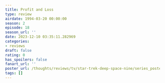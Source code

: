 ```yaml
---
title: Profit and Loss
type: review
airdate: 1994-03-20 00:00:00
season: 2
episode: 18
season_url: ''
date: 2023-12-10 03:35:11.282969
categories:
- reviews
draft: false
rating: 0
has_spoilers: false
fanart_url: ''
poster_url: /thoughts/reviews/tv/star-trek-deep-space-nine/series_poster.jpg
tags: []
---
```


